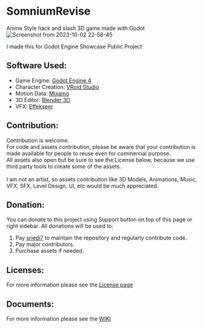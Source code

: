 # SomniumRevise
Anime Style hack and slash 3D game made with Godot
![Screenshot from 2023-10-02 22-58-45](https://github.com/AureaFUNSoft/SomniumRevise/assets/8875839/675b893d-5b0f-4b38-9833-8db89150f3b2)

I made this for Godot Engine Showcase Public Project

## Software Used:
* Game Engine: [Godot Engine 4](https://godotengine.org/)
* Character Creation: [VRoid Studio](https://vroid.com/en/studio)
* Motion Data: [Mixamo](https://www.mixamo.com/)
* 3D Editor: [Blender 3D](https://www.blender.org/)
* VFX: [Effekseer](https://effekseer.github.io/en/index.html)

## Contribution:
Contribution is welcome. <br />
For code and assets contribution, please be aware that your contribution is made available for people to reuse even for commercial purpose. <br />
All assets also open but be sure to see the License below, because we use third party tools to create some of the assets. <br />
 <br />
I am not an artist, so assets contribution like 3D Models, Animations, Music, VFX, SFX, Level Design, UI, etc would be much appreciated.

## Donation:
You can donate to this project using Support button on top of this page or right sidebar.
All donations will be used to:
1. Pay [sriedi7](https://github.com/sriedi7) to maintain the repository and regularly contribute code.
2. Pay major contributors.
3. Purchase assets if needed.

## Licenses:
For more information please see the [License page](https://github.com/AureaFUNSoft/SomniumRevise/wiki/Licenses)

## Documents:
For more information please see the [WIKI](https://github.com/AureaFUNSoft/SomniumRevise/wiki)
